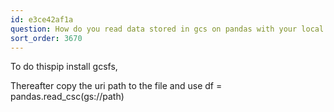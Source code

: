 ```yaml
---
id: e3ce42af1a
question: How do you read data stored in gcs on pandas with your local computer?
sort_order: 3670
---
```


To do thispip install gcsfs,

Thereafter copy the uri path to the file and use df = pandas.read_csc(gs://path)

